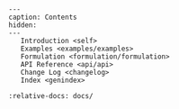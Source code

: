 ```{toctree}
---
caption: Contents
hidden:
---
   Introduction <self>
   Examples <examples/examples>
   Formulation <formulation/formulation>
   API Reference <api/api>
   Change Log <changelog>
   Index <genindex>
```

```{include} ../README.md
:relative-docs: docs/
```

